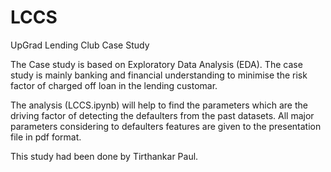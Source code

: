 # LCCS
UpGrad Lending Club Case Study

The Case study is based on Exploratory Data Analysis (EDA). The case study is mainly banking and financial understanding to minimise the risk factor of charged off loan in the lending customar. 

The analysis (LCCS.ipynb) will help to find the parameters which are the driving factor of detecting the defaulters from the past datasets.  All major parameters considering to defaulters features are given to the presentation file in pdf format. 

This study had been done by Tirthankar Paul. 